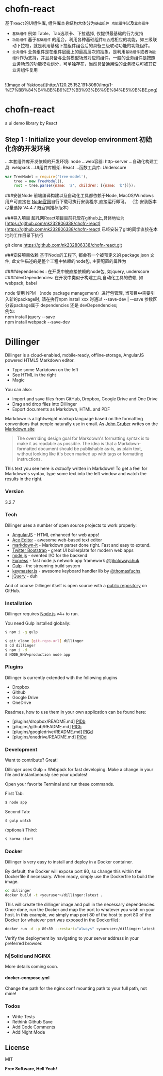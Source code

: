 # chofn-react

 基于`React`的UI组件库, 组件库本身结构大体分为`基础组件 功能组件`以及`业务组件`
 - `基础组件` 
 例如 Table、Tab选项卡、下拉选择, 仅提供最基础的行为支持
- `功能组件`
基于`基础组件` 的组合，利用各种基础组件`组合`成相应的功能，如三级联动下拉框，就是利用基础下拉组件组合后的具备三级联动功能的功能组件。
- `业务组件`
业务组件是在组件层面上的最高层次的抽象，是利用`基础组件`或者`功能组件`作为支持，并且具备与业务模型场景对应的组件，一般的业务组件是按照业务场景的功能模块划分，可单独存在，当然具备通用性的业务模块可被其它业务组件复用
<br/>
![Image of Yaktocat](http://120.25.152.191:8080/img/1-%E7%BB%84%E4%BB%B6%E7%BB%93%E6%9E%84%E5%9B%BE.png)








# chofn-react
a ui demo library by React
 

## Step 1 : Initialize your develop environment 初始化你的开发环境

...本套组件库开发依赖的开发环境: node
...web容器: http-server
...自动化构建工具: webpack
...UI组件库框架: React
...函数工具库: Underscore

```js
var TreeModel = require('tree-model'),
    tree = new TreeModel(),
    root = tree.parse({name: 'a', children: [{name: 'b'}]});
```

###安装Node
前端编译构建以及自动化工具都依赖于Node, MacOS/Windows 用户可直接在 [Node官网](https://nodejs.org/zh-cn/)自行下载可执行安装程序,直接运行即可。
（注:安装版本尽量选择 V4.4.7 既官网推荐版本）

###导入项目
超凡网React项目目前托管在github上,具体地址为 [https://github.com/nk232806338/chofn-react](https://github.com/nk232806338/chofn-react)
已经安装了git的同学直接在本地的工作目录下执行 <br/> 

  git clone https://github.com/nk232806338/chofn-react.git
    
###安装项目依赖
基于Node的工程下, 都会有一个被预定义的 package.json 文件, 此文件描述的是整个工程中依赖的node包, 主要配置的属性为 <br/> 

####dependencies : 在开发中被直接依赖的node包, 如jquery, underscore
####devDependencies: 在开发中类似于构建工具,自动化工具的依赖, 如webpack, babel

node 使用 NPM （node package management）进行包管理, 当项目中需要引入新的package时, 请在执行npm install xxx 时通过 --save-dev | --save 参数区分该package属于
dependencies 还是 devDependencies;<br/>
例如:<br/>
  npm install jquery --save  <br/>
  npm install webpack --save-dev <br/>
  


# Dillinger

Dillinger is a cloud-enabled, mobile-ready, offline-storage, AngularJS powered HTML5 Markdown editor.

  - Type some Markdown on the left
  - See HTML in the right
  - Magic

You can also:
  - Import and save files from GitHub, Dropbox, Google Drive and One Drive
  - Drag and drop files into Dillinger
  - Export documents as Markdown, HTML and PDF

Markdown is a lightweight markup language based on the formatting conventions that people naturally use in email.  As [John Gruber] writes on the [Markdown site][df1]

> The overriding design goal for Markdown's
> formatting syntax is to make it as readable
> as possible. The idea is that a
> Markdown-formatted document should be
> publishable as-is, as plain text, without
> looking like it's been marked up with tags
> or formatting instructions.

This text you see here is *actually* written in Markdown! To get a feel for Markdown's syntax, type some text into the left window and watch the results in the right.

### Version
3.2.7

### Tech

Dillinger uses a number of open source projects to work properly:

* [AngularJS] - HTML enhanced for web apps!
* [Ace Editor] - awesome web-based text editor
* [markdown-it] - Markdown parser done right. Fast and easy to extend.
* [Twitter Bootstrap] - great UI boilerplate for modern web apps
* [node.js] - evented I/O for the backend
* [Express] - fast node.js network app framework [@tjholowaychuk]
* [Gulp] - the streaming build system
* [keymaster.js] - awesome keyboard handler lib by [@thomasfuchs]
* [jQuery] - duh

And of course Dillinger itself is open source with a [public repository][dill]
 on GitHub.

### Installation

Dillinger requires [Node.js](https://nodejs.org/) v4+ to run.

You need Gulp installed globally:

```sh
$ npm i -g gulp
```

```sh
$ git clone [git-repo-url] dillinger
$ cd dillinger
$ npm i -d
$ NODE_ENV=production node app
```

### Plugins

Dillinger is currently extended with the following plugins

* Dropbox
* Github
* Google Drive
* OneDrive

Readmes, how to use them in your own application can be found here:

* [plugins/dropbox/README.md] [PlDb]
* [plugins/github/README.md] [PlGh]
* [plugins/googledrive/README.md] [PlGd]
* [plugins/onedrive/README.md] [PlOd]

### Development

Want to contribute? Great!

Dillinger uses Gulp + Webpack for fast developing.
Make a change in your file and instantanously see your updates!

Open your favorite Terminal and run these commands.

First Tab:
```sh
$ node app
```

Second Tab:
```sh
$ gulp watch
```

(optional) Third:
```sh
$ karma start
```

### Docker
Dillinger is very easy to install and deploy in a Docker container.

By default, the Docker will expose port 80, so change this within the Dockerfile if necessary. When ready, simply use the Dockerfile to build the image.

```sh
cd dillinger
docker build -t <youruser>/dillinger:latest .
```
This will create the dillinger image and pull in the necessary dependencies. Once done, run the Docker and map the port to whatever you wish on your host. In this example, we simply map port 80 of the host to port 80 of the Docker (or whatever port was exposed in the Dockerfile):

```sh
docker run -d -p 80:80 --restart="always" <youruser>/dillinger:latest
```

Verify the deployment by navigating to your server address in your preferred browser.

### N|Solid and NGINX

More details coming soon.

#### docker-compose.yml

Change the path for the nginx conf mounting path to your full path, not mine!

### Todos

 - Write Tests
 - Rethink Github Save
 - Add Code Comments
 - Add Night Mode

License
----

MIT


**Free Software, Hell Yeah!**

[//]: # (These are reference links used in the body of this note and get stripped out when the markdown processor does its job. There is no need to format nicely because it shouldn't be seen. Thanks SO - http://stackoverflow.com/questions/4823468/store-comments-in-markdown-syntax)


   [dill]: <https://github.com/joemccann/dillinger>
   [git-repo-url]: <https://github.com/joemccann/dillinger.git>
   [john gruber]: <http://daringfireball.net>
   [@thomasfuchs]: <http://twitter.com/thomasfuchs>
   [df1]: <http://daringfireball.net/projects/markdown/>
   [markdown-it]: <https://github.com/markdown-it/markdown-it>
   [Ace Editor]: <http://ace.ajax.org>
   [node.js]: <http://nodejs.org>
   [Twitter Bootstrap]: <http://twitter.github.com/bootstrap/>
   [keymaster.js]: <https://github.com/madrobby/keymaster>
   [jQuery]: <http://jquery.com>
   [@tjholowaychuk]: <http://twitter.com/tjholowaychuk>
   [express]: <http://expressjs.com>
   [AngularJS]: <http://angularjs.org>
   [Gulp]: <http://gulpjs.com>

   [PlDb]: <https://github.com/joemccann/dillinger/tree/master/plugins/dropbox/README.md>
   [PlGh]:  <https://github.com/joemccann/dillinger/tree/master/plugins/github/README.md>
   [PlGd]: <https://github.com/joemccann/dillinger/tree/master/plugins/googledrive/README.md>
   [PlOd]: <https://github.com/joemccann/dillinger/tree/master/plugins/onedrive/README.md>
